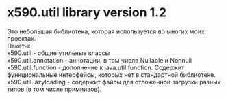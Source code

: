 # x590.util library version 1.2
Это небольшая библиотека, которая используется во многих моих проектах.  
Пакеты:  
x590.util - общие утильные классы  
x590.util.annotation - аннотации, в том числе Nullable и Nonnull  
x590.util.function - дополнение к java.util.function. Содержит функциональные интерфейсы, которых нет в стандартной библиотеке.  
x590.util.lazyloading - содержит файлы для отложенной загрузки разных типов (в том числе примиивов).  
